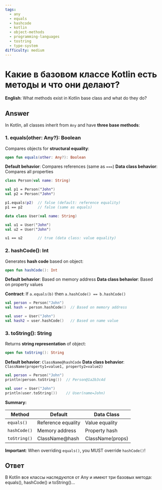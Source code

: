```yaml
---
tags:
  - any
  - equals
  - hashcode
  - kotlin
  - object-methods
  - programming-languages
  - tostring
  - type-system
difficulty: medium
---
```


# Какие в базовом классе Kotlin есть методы и что они делают?

**English**: What methods exist in Kotlin base class and what do they do?

## Answer

In Kotlin, all classes inherit from `Any` and have **three base methods**:

### 1. equals(other: Any?): Boolean

Compares objects for **structural equality**:

```kotlin
open fun equals(other: Any?): Boolean
```

**Default behavior**: Compares references (same as `===`)
**Data class behavior**: Compares all properties

```kotlin
class Person(val name: String)

val p1 = Person("John")
val p2 = Person("John")

p1.equals(p2)  // false (default: reference equality)
p1 == p2       // false (same as equals)

data class User(val name: String)

val u1 = User("John")
val u2 = User("John")

u1 == u2       // true (data class: value equality)
```

### 2. hashCode(): Int

Generates **hash code** based on object:

```kotlin
open fun hashCode(): Int
```

**Default behavior**: Based on memory address
**Data class behavior**: Based on property values

**Contract**: If `a.equals(b)` then `a.hashCode() == b.hashCode()`

```kotlin
val person = Person("John")
val hash = person.hashCode()  // Based on memory address

val user = User("John")
val hash2 = user.hashCode()   // Based on name value
```

### 3. toString(): String

Returns **string representation** of object:

```kotlin
open fun toString(): String
```

**Default behavior**: `ClassName@hashCode`
**Data class behavior**: `ClassName(property1=value1, property2=value2)`

```kotlin
val person = Person("John")
println(person.toString())  // Person@1a2b3c4d

val user = User("John")
println(user.toString())    // User(name=John)
```

**Summary:**

| Method | Default | Data Class |
|--------|---------|------------|
| `equals()` | Reference equality | Value equality |
| `hashCode()` | Memory address | Property hash |
| `toString()` | ClassName@hash | ClassName(props) |

**Important**: When overriding `equals()`, you MUST override `hashCode()`!

## Ответ

В Kotlin все классы наследуются от Any и имеют три базовых метода: equals(), hashCode() и toString()...

